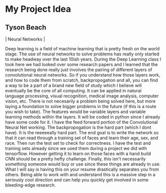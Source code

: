 # My Project Idea
## Tyson Beach

| Neural Networks |

Deep learning is a field of machine learning that is pretty fresh on
the world stage. The use of neural networks to solve problems has really
only started to make headway over the last 10ish years. During the Deep 
Learning class I took here we had looked over some research papers and I 
learned that the research being done really just involves the pairing of 
different layers of convolutional neural networks. So if you understand 
how those layers work, and how to code them from scratch, backpropogation
and all, you can find a way to be a part of a brand new field of study
which I believe will eventually be the core of all computing. 
It can be applied in natural language processing, visual recognition, medical 
image analysis, computer vision, etc. There is not necesarily a problem being 
solved here, but more laying a foundation to solve bigger problems in the 
future (if this is a route you wish to take). The features would be variable
layers and variable learning methods within the layers. 
It will be coded in python since I already have some code for it. I have the 
feed forward portion of the Convolutional Neural Net working. The 
backpropogation is the hard part (which I dont have). It is the reeeeeally hard part.
The end goal is to write the network so that it can read through a 
training set of faces and learn their age, sex, and race. Then run the 
test set to check for correctness. I have the test and training sets already
since we used them during a project we did with tensorflow. However getting 
it to learn on those faces with a hand build CNN should be a pretty hefty
challenge. Finally, this isn't necessarily something someone would buy or
use since these things are already in use. What I will say is having this
on your resume drastically separates you from others. Being able to 
work with and understand this is a massive step in a seriously cool 
direction and can help you quickly get involved in some bleeding-edge
research.
